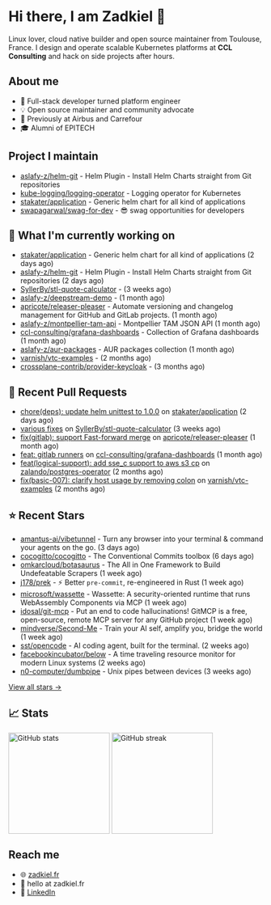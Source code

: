 # Hi there, I am Zadkiel 👋

Linux lover, cloud native builder and open source maintainer from Toulouse, France. I design and operate scalable Kubernetes platforms at **CCL Consulting** and hack on side projects after hours.

## About me

* 💼 Full-stack developer turned platform engineer
* 💡 Open source maintainer and community advocate
* 🏢 Previously at Airbus and Carrefour
* 🎓 Alumni of EPITECH

## Project I maintain

- [aslafy-z/helm-git](https://github.com/aslafy-z/helm-git) - Helm Plugin - Install Helm Charts straight from Git repositories
- [kube-logging/logging-operator](https://github.com/kube-logging/logging-operator) - Logging operator for Kubernetes
- [stakater/application](https://github.com/stakater/application) - Generic helm chart for all kind of applications
- [swapagarwal/swag-for-dev](https://github.com/swapagarwal/swag-for-dev) - 😎 swag opportunities for developers

## 👷 What I'm currently working on


- [stakater/application](https://github.com/stakater/application) - Generic helm chart for all kind of applications (2 days ago)
- [aslafy-z/helm-git](https://github.com/aslafy-z/helm-git) - Helm Plugin - Install Helm Charts straight from Git repositories (2 days ago)
- [SyllerBy/stl-quote-calculator](https://github.com/SyllerBy/stl-quote-calculator) -  (3 weeks ago)
- [aslafy-z/deepstream-demo](https://github.com/aslafy-z/deepstream-demo) -  (1 month ago)
- [apricote/releaser-pleaser](https://github.com/apricote/releaser-pleaser) - Automate versioning and changelog management for GitHub and GitLab projects. (1 month ago)
- [aslafy-z/montpellier-tam-api](https://github.com/aslafy-z/montpellier-tam-api) - Montpellier TAM JSON API (1 month ago)
- [ccl-consulting/grafana-dashboards](https://github.com/ccl-consulting/grafana-dashboards) - Collection of Grafana dashboards (1 month ago)
- [aslafy-z/aur-packages](https://github.com/aslafy-z/aur-packages) - AUR packages collection (1 month ago)
- [varnish/vtc-examples](https://github.com/varnish/vtc-examples) -  (2 months ago)
- [crossplane-contrib/provider-keycloak](https://github.com/crossplane-contrib/provider-keycloak) -  (3 months ago)



## 🔨 Recent Pull Requests


- [chore(deps): update helm unittest to 1.0.0](https://github.com/stakater/application/pull/430) on [stakater/application](https://github.com/stakater/application) (2 days ago)
- [various fixes](https://github.com/SyllerBy/stl-quote-calculator/pull/1) on [SyllerBy/stl-quote-calculator](https://github.com/SyllerBy/stl-quote-calculator) (3 weeks ago)
- [fix(gitlab): support Fast-forward merge](https://github.com/apricote/releaser-pleaser/pull/210) on [apricote/releaser-pleaser](https://github.com/apricote/releaser-pleaser) (1 month ago)
- [feat: gitlab runners](https://github.com/ccl-consulting/grafana-dashboards/pull/1) on [ccl-consulting/grafana-dashboards](https://github.com/ccl-consulting/grafana-dashboards) (1 month ago)
- [feat(logical-support): add sse_c support to aws s3 cp](https://github.com/zalando/postgres-operator/pull/2926) on [zalando/postgres-operator](https://github.com/zalando/postgres-operator) (2 months ago)
- [fix(basic-007): clarify host usage by removing colon](https://github.com/varnish/vtc-examples/pull/2) on [varnish/vtc-examples](https://github.com/varnish/vtc-examples) (2 months ago)

## ⭐ Recent Stars


- [amantus-ai/vibetunnel](https://github.com/amantus-ai/vibetunnel) - Turn any browser into your terminal &amp; command your agents on the go. (3 days ago)
- [cocogitto/cocogitto](https://github.com/cocogitto/cocogitto) - The Conventional Commits toolbox (6 days ago)
- [omkarcloud/botasaurus](https://github.com/omkarcloud/botasaurus) - The All in One Framework to Build Undefeatable Scrapers (1 week ago)
- [j178/prek](https://github.com/j178/prek) - ⚡ Better `pre-commit`, re-engineered in Rust (1 week ago)
- [microsoft/wassette](https://github.com/microsoft/wassette) - Wassette: A security-oriented runtime that runs WebAssembly Components via MCP (1 week ago)
- [idosal/git-mcp](https://github.com/idosal/git-mcp) - Put an end to code hallucinations! GitMCP is a free, open-source, remote MCP server for any GitHub project (1 week ago)
- [mindverse/Second-Me](https://github.com/mindverse/Second-Me) - Train your AI self, amplify you, bridge the world (1 week ago)
- [sst/opencode](https://github.com/sst/opencode) - AI coding agent, built for the terminal. (2 weeks ago)
- [facebookincubator/below](https://github.com/facebookincubator/below) - A time traveling resource monitor for modern Linux systems (2 weeks ago)
- [n0-computer/dumbpipe](https://github.com/n0-computer/dumbpipe) - Unix pipes between devices (3 weeks ago)

[View all stars →](https://github.com/aslafy-z?tab=stars)

## 📈 Stats

<a href="#"><img height=200 align="center" src="https://github-readme-stats.vercel.app/api?username=aslafy-z&show_icons=true&count_private=true&hide_border=true&theme=transparent" alt="GitHub stats" /></a>
<a href="#"><img height=200 align="center" src="https://github-readme-streak-stats-eight.vercel.app/?user=aslafy-z&hide_border=true&theme=transparent" alt="GitHub streak" /></a>

## Reach me

* 🌐 [zadkiel.fr](https://zadkiel.fr)
* 💬 hello at zadkiel.fr
* 🤝 [LinkedIn](https://go.zadkiel.fr/linkedin)
